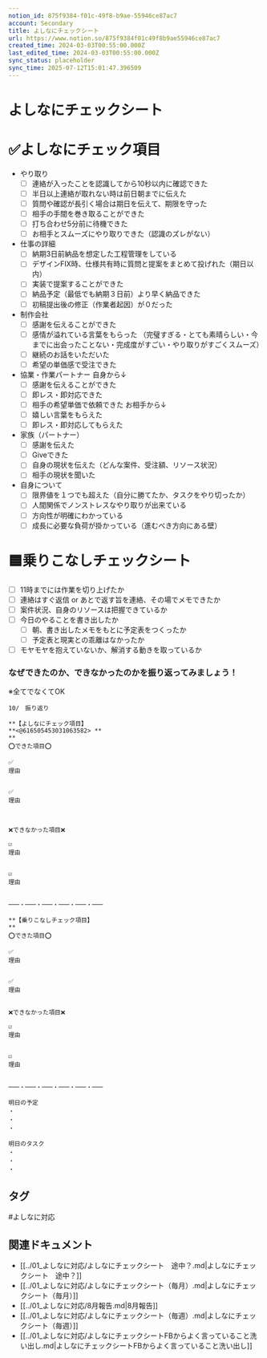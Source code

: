 ```yaml
---
notion_id: 875f9384-f01c-49f8-b9ae-55946ce87ac7
account: Secondary
title: よしなにチェックシート
url: https://www.notion.so/875f9384f01c49f8b9ae55946ce87ac7
created_time: 2024-03-03T00:55:00.000Z
last_edited_time: 2024-03-03T00:55:00.000Z
sync_status: placeholder
sync_time: 2025-07-12T15:01:47.396509
---
```

# よしなにチェックシート

# ✅よしなにチェック項目
- やり取り
  - [ ] 連絡が入ったことを認識してから10秒以内に確認できた
  - [ ] 半日以上連絡が取れない時は前日朝までに伝えた
  - [ ] 質問や確認が長引く場合は期日を伝えて、期限を守った
  - [ ] 相手の手間を巻き取ることができた
  - [ ] 打ち合わせ5分前に待機できた
  - [ ] お相手とスムーズにやり取りできた（認識のズレがない）
- 仕事の詳細
  - [ ] 納期3日前納品を想定した工程管理をしている
  - [ ] デザインFIX時、仕様共有時に質問と提案をまとめて投げれた（期日以内）
  - [ ] 実装で提案することができた
  - [ ] 納品予定（最低でも納期３日前）より早く納品できた
  - [ ] 初稿提出後の修正（作業者起因）が０だった
- 制作会社
  - [ ] 感謝を伝えることができた
  - [ ] 感情が溢れている言葉をもらった
（完璧すぎる・とても素晴らしい・今までに出会ったことない・完成度がすごい・やり取りがすごくスムーズ）
  - [ ] 継続のお話をいただいた
  - [ ] 希望の単価感で受注できた
- 協業・作業パートナー
  自身から↓
  - [ ] 感謝を伝えることができた
  - [ ] 即レス・即対応できた
  - [ ] 相手の希望単価で依頼できた
  お相手から↓
  - [ ] 嬉しい言葉をもらえた
  - [ ] 即レス・即対応してもらえた
- 家族（パートナー）
  - [ ] 感謝を伝えた
  - [ ] Giveできた
  - [ ] 自身の現状を伝えた（どんな案件、受注額、リソース状況）
  - [ ] 相手の現状を聞いた
- 自身について
  - [ ] 限界値を１つでも超えた（自分に勝てたか、タスクをやり切ったか）
  - [ ] 人間関係でノンストレスなやり取りが出来ている
  - [ ] 方向性が明確にわかっている
  - [ ] 成長に必要な負荷が掛かっている（進むべき方向にある壁）
# 🟦乗りこなしチェックシート
- [ ] 11時までには作業を切り上げたか
- [ ] 連絡はすぐ返信 or あとで返す旨を連絡、その場でメモできたか
- [ ] 案件状況、自身のリソースは把握できているか
- [ ] 今日のやることを書き出したか
  - [ ] 朝、書き出したメモをもとに予定表をつくったか
  - [ ] 予定表と現実との乖離はなかったか
- [ ] モヤモヤを抱えていないか、解消する動きを取っているか
### なぜできたのか、できなかったのかを振り返ってみましょう！
※全てでなくてOK
```plain text
10/　振り返り

**【よしなにチェック項目】
**<@616505453031063582> **
**
⭕️できた項目⭕️

✅
理由


✅
理由



❌できなかった項目❌

☑️
理由


☑️
理由


───・───・───・───・───・───

**【乗りこなしチェック項目】
**
⭕️できた項目⭕️

✅
理由


✅
理由


❌できなかった項目❌

☑️
理由


☑️
理由


───・───・───・───・───・───

明日の予定
・
・
・

明日のタスク
・
・
・
```

## タグ

#よしなに対応 

## 関連ドキュメント

- [[../01_よしなに対応/よしなにチェックシート　途中？.md|よしなにチェックシート　途中？]]
- [[../01_よしなに対応/よしなにチェックシート（毎月）.md|よしなにチェックシート（毎月）]]
- [[../01_よしなに対応/8月報告.md|8月報告]]
- [[../01_よしなに対応/よしなにチェックシート（毎週）.md|よしなにチェックシート（毎週）]]
- [[../01_よしなに対応/よしなにチェックシートFBからよく言っていること洗い出し.md|よしなにチェックシートFBからよく言っていること洗い出し]]
